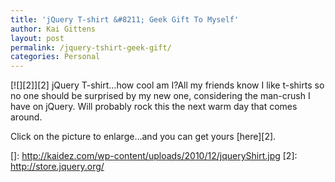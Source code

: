 ```yaml
---
title: 'jQuery T-shirt &#8211; Geek Gift To Myself'
author: Kai Gittens
layout: post
permalink: /jquery-tshirt-geek-gift/
categories: Personal
---
```


[![][2]][2]
jQuery T-shirt...how cool am I?All my friends know I like t-shirts so no one should be surprised by my new one, considering the man-crush I have on jQuery. Will probably rock this the next warm day that comes around.

  
  
Click on the picture to enlarge…and you can get yours [here][2].

 []: http://kaidez.com/wp-content/uploads/2010/12/jqueryShirt.jpg
 [2]: http://store.jquery.org/